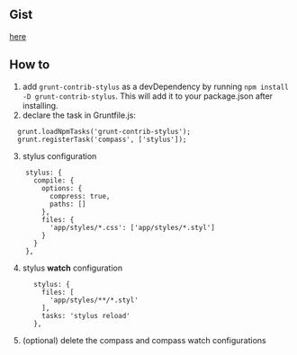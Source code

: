 ## Gist 

[here](https://gist.github.com/ffcbf037e6e856e1010d)

## How to

1. add `grunt-contrib-stylus` as a devDependency by running `npm install -D grunt-contrib-stylus`. This will add it to your package.json after installing.
2. declare the task in Gruntfile.js:
```
  grunt.loadNpmTasks('grunt-contrib-stylus');
  grunt.registerTask('compass', ['stylus']);
```
3. stylus configuration
```
    stylus: {
      compile: {
        options: {
          compress: true,
          paths: []
        },
        files: {
          'app/styles/*.css': ['app/styles/*.styl']
        }
      }
    },
```
4. stylus **watch** configuration
```
      stylus: {
        files: [
          'app/styles/**/*.styl'
        ],
        tasks: 'stylus reload'
      },
```
5. (optional) delete the compass and compass watch configurations